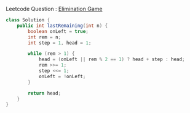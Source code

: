 Leetcode Question : [Elimination Game](https://leetcode.com/problems/elimination-game/)

```java
class Solution {
    public int lastRemaining(int n) {
        boolean onLeft = true;
        int rem = n;
        int step = 1, head = 1;

        while (rem > 1) {
            head = (onLeft || rem % 2 == 1) ? head + step : head;
            rem >>= 1;
            step <<= 1;
            onLeft = !onLeft;
        }

        return head;
    }
}
```
